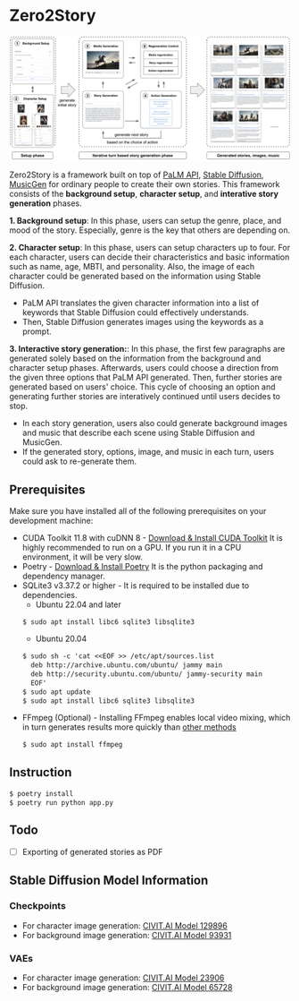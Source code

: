 # Zero2Story

![](assets/overview.png)

Zero2Story is a framework built on top of [PaLM API](https://developers.generativeai.google), [Stable Diffusion](https://en.wikipedia.org/wiki/Stable_Diffusion), [MusicGen](https://audiocraft.metademolab.com/musicgen.html) for ordinary people to create their own stories. This framework consists of the **background setup**, **character setup**, and **interative story generation** phases.

**1. Background setup**: In this phase, users can setup the genre, place, and mood of the story. Especially, genre is the key that others are depending on. 

**2. Character setup**: In this phase, users can setup characters up to four. For each character, users can decide their characteristics and basic information such as name, age, MBTI, and personality. Also, the image of each character could be generated based on the information using Stable Diffusion. 
- PaLM API translates the given character information into a list of keywords that Stable Diffusion could effectively understands.
- Then, Stable Diffusion generates images using the keywords as a prompt.

**3. Interactive story generation:**: In this phase, the first few paragraphs are generated solely based on the information from the background and character setup phases. Afterwards, users could choose a direction from the given three options that PaLM API generated. Then, further stories are generated based on users' choice. This cycle of choosing an option and generating further stories are interatively continued until users decides to stop. 
- In each story generation, users also could generate background images and music that describe each scene using Stable Diffusion and MusicGen.
- If the generated story, options, image, and music in each turn, users could ask to re-generate them.

## Prerequisites
Make sure you have installed all of the following prerequisites on your development machine:
* CUDA Toolkit 11.8 with cuDNN 8 - [Download & Install CUDA Toolkit](https://developer.nvidia.com/cuda-toolkit) It is highly recommended to run on a GPU. If you run it in a CPU environment, it will be very slow.
* Poetry - [Download & Install Poetry](https://python-poetry.org/docs/#installation) It is the python packaging and dependency manager.
* SQLite3 v3.37.2 or higher - It is required to be installed due to dependencies.
    - Ubuntu 22.04 and later
    ```shell
    $ sudo apt install libc6 sqlite3 libsqlite3
    ```
    - Ubuntu 20.04
    ```shell
    $ sudo sh -c 'cat <<EOF >> /etc/apt/sources.list
      deb http://archive.ubuntu.com/ubuntu/ jammy main
      deb http://security.ubuntu.com/ubuntu/ jammy-security main
      EOF'
    $ sudo apt update
    $ sudo apt install libc6 sqlite3 libsqlite3
    ```
* FFmpeg (Optional) - Installing FFmpeg enables local video mixing, which in turn generates results more quickly than [other methods](https://huggingface.co/spaces/fffiloni/animated-audio-visualizer)
    ```shell
    $ sudo apt install ffmpeg

## Instruction

```shell
$ poetry install
$ poetry run python app.py
```

## Todo

- [ ] Exporting of generated stories as PDF


## Stable Diffusion Model Information

### Checkpoints
- For character image generation: [CIVIT.AI Model 129896](https://civitai.com/models/129896)
- For background image generation: [CIVIT.AI Model 93931](https://civitai.com/models/93931?modelVersionId=148652)

### VAEs
- For character image generation: [CIVIT.AI Model 23906](https://civitai.com/models/23906)
- For background image generation: [CIVIT.AI Model 65728](https://civitai.com/models/65728)